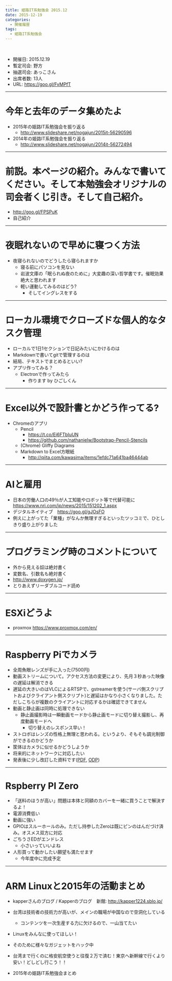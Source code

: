 ```yaml
---
title: 姫路IT系勉強会 2015.12
date: 2015-12-19
categories:
  - 開催履歴
tags:
  - 姫路IT系勉強会
---
```


﻿<!-- 姫路IT系勉強会 2015.12 log -->
<!-- https://docs.google.com/document/d/1K9DjxdqZWAJUFuW_q0FWuXobtXI0R4Mcj2PF6OwCrFU/edit -->

* 開催日: 2015.12.19
* 暫定司会: 野方
* 抽選司会: あっこさん
* 出席者数: 13人
* URL: https://goo.gl/FvMPfT


----------


# 今年と去年のデータ集めたよ

* 2015年の姫路IT系勉強会を振り返る
	* http://www.slideshare.net/nogajun/2015it-56290596
* 2014年の姫路IT系勉強会を振り返る
	* http://www.slideshare.net/nogajun/2014it-56272494


----------


# 前説。本ページの紹介。みんなで書いてください。そして本勉強会オリジナルの司会者くじ引き。そして自己紹介。

* http://goo.gl/FPSPuK
* 自己紹介


----------


# 夜眠れないので早めに寝つく方法

* 夜寝られないのでどうしたら寝られますか
	* 寝る前にパソコンを見ない
	* 岩波文庫の「眠られぬ夜のために」大変趣の深い哲学書です。催眠効果絶大と思われます
	* 軽い運動してみるのはどう?
		* そしてイングレスをする


----------


# ローカル環境でクローズドな個人的なタスク管理

* ローカルで1日1セクションで日記みたいにかけるのは
* Markdownで書いてgitで管理するのは
* 結局、テキストでまとめるといい?
* アプリ作ってみる？
	* Electronで作ってみたら
		* 作ります by ひごしくん


----------


# Excel以外で設計書とかどう作ってる?

* Chromeのアプリ
	* Pencil
		* https://t.co/Ei6FTbIuUN
		* https://github.com/nathanielw/Bootstrap-Pencil-Stencils
	* (Chrome) Gliffy Diagrams
	* Markdown to Excel方眼紙
		* http://qiita.com/kawasima/items/1efdc71a641ba46444ab


----------


# AIと雇用

* 日本の労働人口の49％が人工知能やロボット等で代替可能に https://www.nri.com/jp/news/2015/151202_1.aspx
* デジタルネイティブ　https://goo.gl/gJOsFO
* 例えに上がってた「業種」がなんか無理すぎるといったツッコミで、ひとしきり盛り上がりました


----------


# プログラミング時のコメントについて

* 外から見える奴は絶対書く
* 変数名、引数名も絶対書く
* http://www.doxygen.jp/
* とりあえずリーダブルコード読め


----------


# ESXiどうよ

* proxmox https://www.proxmox.com/en/


----------


# Raspberry Piでカメラ

* 全周魚眼レンズが手に入った(7500円)
* 動画ストリームについて。アクセス方法の変更により、先月３秒あった映像の遅延は解消できる
* 遅延の大きいのはVLCによるRTSPで、gstreamerを使う(サーバ側スクリプトおよびクライアント側スクリプト)と遅延はかなり小さくなりました。ただしこちらが複数のクライアントに対応するかは確認できてません
* 動画と静止画は同時に処理できない
	* 静止画撮影時は一瞬動画モードから静止画モードに切り替え撮影し、再度動画モードへ
		* 切り替えのレスポンス早い！
* ストロボはレンズの性格上無理と思われる。というより、そもそも調光制御ができるのかどうか
* 筐体はカメラに似せるかどうしようか
* 将来的にネットワークに対応したい
* 発表後に少し改訂した資料です([PDF](http://www.kuzuore.com/misc/documents/himeji/201512/raspi_camera.pdf), [ODP](http://www.kuzuore.com/misc/documents/himeji/201512/raspi_camera.odp))


----------


# Rspberry PI Zero

* 「送料のほうが高い」問題は本体と同額のカバーを一緒に買うことで解決するよ！
* 電源消費低い
* 動画に強い
* GPIOはスルーホールのみ。ただし持参したZeroは既にピンのはんだづけ済み。オスメス双方に対応
* ごちうさEDがエンドレス
	* 小さいっていいよね
* 人形買って動かしたい願望も満たせます
	* 今年度中に完成予定


----------


# ARM Linuxと2015年の活動まとめ

* kapperさんのブログ / Kapperのブログ　新館: http://kapper1224.sblo.jp/
* 台湾は技術者の技術力が高いが、メインの職場が中国なので空洞化している
	* コンテンツを一次生産する力に欠けるので、一山当てたい
* Linuxをみんなに使ってほしい！
* そのために様々なガジェットをハック中
* 台湾まで行くのに格安航空使うと往復２万で済む！東京へ新幹線で行くより安い！どしどし行こう！！


* 2015年の姫路IT系勉強会まとめ
